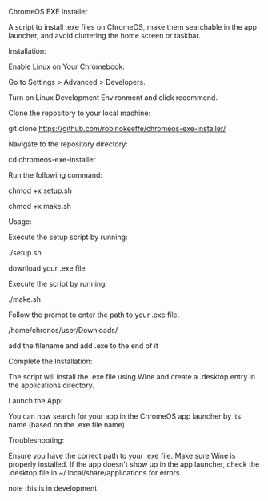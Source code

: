 ChromeOS EXE Installer

A script to install .exe files on ChromeOS, make them searchable in the app launcher, and avoid cluttering the home screen or taskbar.

Installation:

Enable Linux on Your Chromebook:

Go to Settings > Advanced > Developers.

Turn on Linux Development Environment and click recommend.

Clone the repository to your local machine:

git clone https://github.com/robinokeeffe/chromeos-exe-installer/

Navigate to the repository directory:

cd chromeos-exe-installer

Run the following command:

chmod +x setup.sh

chmod +x make.sh


Usage:

Execute the setup script by running:


./setup.sh

download your .exe file

Execute the script by running:

./make.sh

Follow the prompt to enter the path to your .exe file.

/home/chronos/user/Downloads/

add the filename and add .exe to the end of it

Complete the Installation:

The script will install the .exe file using Wine and create a .desktop entry in the applications directory.

Launch the App:

You can now search for your app in the ChromeOS app launcher by its name (based on the .exe file name).

Troubleshooting:

Ensure you have the correct path to your .exe file.
Make sure Wine is properly installed.
If the app doesn't show up in the app launcher, check the .desktop file in ~/.local/share/applications for errors.


note this is in development

